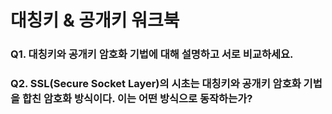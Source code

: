# 대칭키 & 공개키 워크북

### Q1. 대칭키와 공개키 암호화 기법에 대해 설명하고 서로 비교하세요. 


### Q2. SSL(Secure Socket Layer)의 시초는 대칭키와 공개키 암호화 기법을 합친 암호화 방식이다. 이는 어떤 방식으로 동작하는가?
